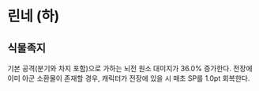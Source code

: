 # 린네 (하)

## 식물족지

기본 공격(분기와 차지 포함)으로 가하는 뇌전 원소 대미지가 36.0% 증가한다. 전장에 이미 아군 소환물이 존재할 경우, 캐릭터가 전장에 있을 시 매초 SP를 1.0pt 회복한다.
